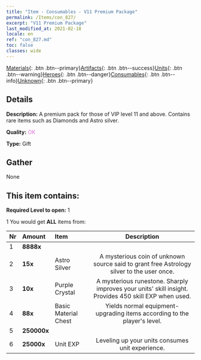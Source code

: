 ```yaml
---
title: "Item - Consumables - V11 Premium Package"
permalink: /Items/con_827/
excerpt: "V11 Premium Package"
last_modified_at: 2021-02-18
locale: en
ref: "con_827.md"
toc: false
classes: wide
---
```

 [Materials](/Items/){: .btn .btn--primary}[Artifacts](/Items/Artifacts/){: .btn .btn--success}[Units](/Items/Units/){: .btn .btn--warning}[Heroes](/Items/Heroes/){: .btn .btn--danger}[Consumables](/Items/Consumables/){: .btn .btn--info}[Unknown](/Items/Unknown/){: .btn .btn--primary}

## Details
 **Description:** A premium pack for those of VIP level 11 and above. Contains rare items such as Diamonds and Astro silver.

 **Quality:** <span style="color: #DA70D6">OK</span>

 **Type:** Gift

## Gather

  None

## This item contains:

 **Required Level to open:** 1

 1 You would get **ALL** items  from:

  | Nr | Amount |     Item    | Description |
  |:---|:-------|:------------|:-----------:|
  | 1 |  **8888x** | <i class="fas fa-gem"/> |  | 
  | 2 |  **15x** | Astro Silver | A mysterious coin of unknown source said to grant free Astrology silver to the user once.  | 
  | 3 |  **10x** | Purple Crystal | A mysterious runestone. Sharply improves your units' skill insight. Provides 450 skill EXP when used.  | 
  | 4 |  **88x** | Basic Material Chest | Yields normal equipment-upgrading items according to the player's level.  | 
  | 5 |  **250000x** | <i class="fas fa-coins"/> |  | 
  | 6 |  **25000x** | Unit EXP | Leveling up your units consumes unit experience.  | 

